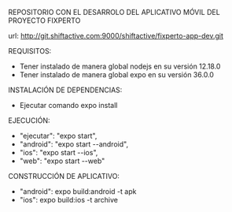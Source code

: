 
REPOSITORIO CON EL DESARROLO DEL APLICATIVO MÓVIL DEL PROYECTO FIXPERTO

url: http://git.shiftactive.com:9000/shiftactive/fixperto-app-dev.git


REQUISITOS:
- Tener instalado de manera global nodejs en su versión 12.18.0
- Tener instalado de manera global expo en su versión 36.0.0


INSTALACIÓN DE DEPENDENCIAS:
- Ejecutar comando expo install

EJECUCIÓN:
- "ejecutar": "expo start",
- "android": "expo start --android",
- "ios": "expo start --ios",
- "web": "expo start --web"

CONSTRUCCIÓN DE APLICATIVO:
- "android": expo build:android -t apk
- "ios": expo build:ios -t archive

